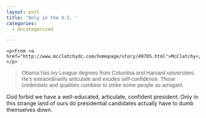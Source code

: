 ```yaml
---
layout: post
title: 'Only in the U.S. '
categories:
  - Uncategorized

---
```



    <p>From <a href="http://www.mcclatchydc.com/homepage/story/49705.html">McClatchy</a>:</p>
<blockquote>
  <p><span style="font-family:arial;font-size:14px;line-height:16px;">Obama has Ivy League degrees from Columbia and Harvard universities. He's extraordinarily articulate and exudes self-confidence. Those credentials and qualities combine to strike some people as arrogant.</span></p>
</blockquote>
<p>God forbid we have a well-educated, articulate, confident president. Only in this strange land of ours do presidential candidates actually have to dumb themselves down.</p>
  
